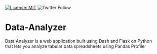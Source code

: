 [![License: MIT](https://img.shields.io/badge/License-MIT-yellow.svg)](https://opensource.org/licenses/MIT)
![Twitter Follow](https://img.shields.io/twitter/follow/dkedar7?style=social)

# Data-Analyzer
Data Analyzer is a web application built using Dash and Flask on Python that lets you analyze tabular data spreadsheets using Pandas Profiler
